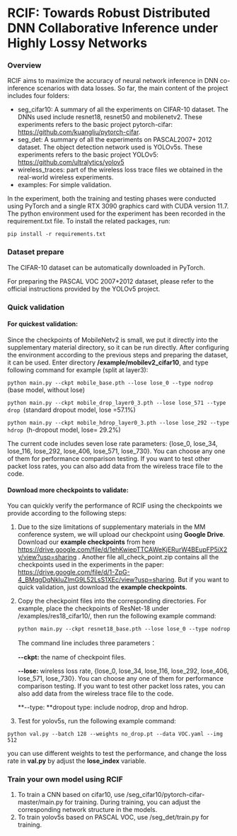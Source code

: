 # RCIF: Towards Robust Distributed DNN Collaborative Inference under Highly Lossy Networks

### Overview

RCIF aims to maximize the accuracy of neural network inference in DNN co-inference scenarios with data losses. So far, the main content of the project includes four folders:

- seg_cifar10:  A summary of all the experiments on CIFAR-10 dataset. The DNNs used include resnet18, resnet50 and mobilenetv2. These experiments refers to the basic project pytorch-cifar: https://github.com/kuangliu/pytorch-cifar.
- seg_det:  A summary of all the experiments on PASCAL2007+ 2012 dataset. The object detection network used is YOLOv5s. These experiments refers to the basic project YOLOv5: https://github.com/ultralytics/yolov5
- wireless_traces: part of the wireless loss trace files we obtained in the real-world wireless experiments.
- examples: For simple validation.

In the experiment, both the training and testing phases were conducted using PyTorch and a single RTX 3090 graphics card with CUDA version 11.7. The python environment used for the experiment has been recorded in the requirement.txt file. To install the related packages, run:

`pip install -r requirements.txt`

### Dataset prepare

The CIFAR-10 dataset can be automatically downloaded in PyTorch. 

For preparing the PASCAL VOC 2007+2012 dataset, please refer to the official instructions provided by the YOLOv5 project.

### Quick validation

#### For quickest validation: 

Since the checkpoints of MobileNetv2 is small, we put it directly into the supplementary material directory, so it can be run directly. After configuring the environment according to the previous steps and preparing the dataset, it can be used.  Enter directory **/example/mobilev2_cifar10**, and type following command for example (split at layer3):

`python main.py --ckpt mobile_base.pth --lose lose_0 --type nodrop `(base model, without lose)

`python main.py --ckpt mobile_drop_layer0_3.pth --lose lose_571 --type drop `(standard dropout model,  lose =57.1%)

`python main.py --ckpt mobile_hdrop_layer0_3.pth --lose lose_292 --type hdrop `(h-dropout model, lose= 29.2%)

The current code includes seven lose rate parameters: {lose_0, lose_34, lose_116, lose_292, lose_406, lose_571, lose_730}. You can choose any one of them for performance comparison testing. If you want to test other packet loss rates, you can also add data from the wireless trace file to the code.

#### Download more checkpoints to validate:

You can quickly verify the performance of RCIF using the checkpoints we provide according to the following steps:

1. Due to the size limitations of supplementary materials in the MM conference system, we will upload our checkpoint using **Google Drive**. Download our **example checkpoints** from here  https://drive.google.com/file/d/1ehKwiepTTCAWeKjERurW4BEupFP5iX2y/view?usp=sharing .  Another file all_check_point.zip contains all the checkpoints used in the experiments in the paper: https://drive.google.com/file/d/1-ZpG-4_BMqgDqNkIuZlmG9L52LsS1XEc/view?usp=sharing. But if you want to quick validation, just download the **example checkpoints**.

2. Copy the checkpoint files into the corresponding directories.  For example, place the checkpoints of ResNet-18 under /examples/res18_cifar10/, then run the following example command:

   `python main.py --ckpt resnet18_base.pth --lose lose_0 --type nodrop `

   The command line includes three parameters：

   **--ckpt:**  the name of checkpoint files.

   **--lose:**  wireless loss rate, {lose_0, lose_34, lose_116, lose_292, lose_406, lose_571, lose_730}. You can choose any one of them for performance comparison testing. If you want to test other packet loss rates, you can also add data from the wireless trace file to the code.

   **--type: **dropout type: include nodrop, drop and hdrop.

3.  Test for yolov5s, run the following example command:

   `python val.py --batch 128 --weights no_drop.pt --data VOC.yaml --img 512`

   you can use different weights to test the performance, and change the loss rate in **val.py** by adjust the **lose_index** variable. 

### Train your own model using RCIF

1. To train a CNN based on cifar10, use /seg_cifar10/pytorch-cifar-master/main.py for training. During training, you can adjust the corresponding network structure in the models.
2. To train yolov5s based on PASCAL VOC, use /seg_det/train.py for training.